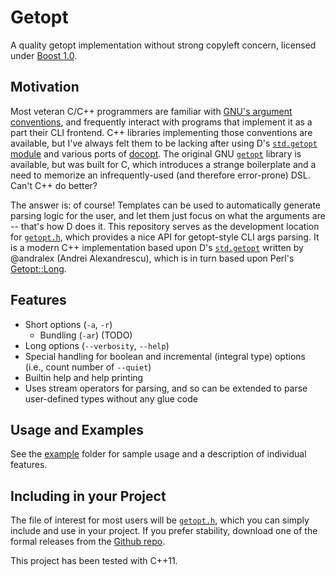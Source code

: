 # Getopt

A quality getopt implementation without strong copyleft concern, licensed under [Boost 1.0](http://www.boost.org/LICENSE_1_0.txt).

## Motivation

Most veteran C/C++ programmers are familiar with [GNU's argument conventions](http://www.gnu.org/software/libc/manual/html_node/Argument-Syntax.html), and frequently interact with programs that implement it as a part their CLI frontend. C++ libraries implementing those conventions are available, but I've always felt them to be lacking after using D's [`std.getopt` module](https://dlang.org/phobos/std_getopt.html) and various ports of [docopt](https://github.com/docopt/docopt.cpp). The original GNU [`getopt`](http://www.gnu.org/software/libc/manual/html_node/Getopt.html#Getopt) library is available, but was built for C, which introduces a strange boilerplate and a need to memorize an infrequently-used (and therefore error-prone) DSL. Can't C++ do better?

The answer is: of course! Templates can be used to automatically generate parsing logic for the user, and let them just focus on what the arguments are -- that's how D does it. This repository serves as the development location for [`getopt.h`](https://github.com/ErichDonGubler/getopt/blob/master/include/getopt.h), which provides a nice API for getopt-style CLI args parsing. It is a modern C++ implementation based upon D's [`std.getopt`](http://dlang.org/phobos/std_getopt.html) written by @andralex (Andrei Alexandrescu), which is in turn based upon Perl's [Getopt::Long](http://perldoc.perl.org/Getopt/Long.html).

## Features

* Short options (`-a`, `-r`)
	* Bundling (`-ar`) (TODO)
* Long options (`--verbosity`, `--help`)
* Special handling for boolean and incremental (integral type) options (i.e., count number of `--quiet`)
* Builtin help and help printing
* Uses stream operators for parsing, and so can be extended to parse user-defined types without any glue code

## Usage and Examples 

See the [example](https://github.com/ErichDonGubler/getopt/tree/master/example) folder for sample usage and a description of individual features.

## Including in your Project

The file of interest for most users will be [`getopt.h`](https://github.com/ErichDonGubler/getopt/blob/master/include/getopt.h), which you can simply include and use in your project. If you prefer stability, download one of the formal releases from the [Github repo](https://github.com/ErichDonGubler/getopt/).

This project has been tested with C++11.
